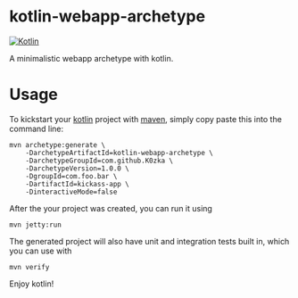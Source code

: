 kotlin-webapp-archetype
=======================

[![Kotlin](https://img.shields.io/badge/kotlin-1.0.0-blue.svg)](http://kotlinlang.org)

A minimalistic webapp archetype with kotlin.

Usage
=====

To kickstart your [kotlin](http://kotlinlang.org/) project with [maven](http://maven.apache.org/), simply copy paste this into the command line:

```
mvn archetype:generate \
    -DarchetypeArtifactId=kotlin-webapp-archetype \
    -DarchetypeGroupId=com.github.K0zka \
    -DarchetypeVersion=1.0.0 \
    -DgroupId=com.foo.bar \
    -DartifactId=kickass-app \
    -DinteractiveMode=false
```

After the your project was created, you can run it using
```
mvn jetty:run
```

The generated project will also have unit and integration tests built in, which you can use with
```
mvn verify
```

Enjoy kotlin!
